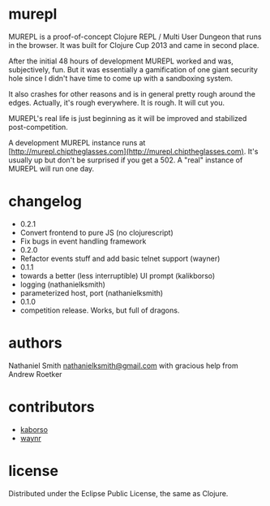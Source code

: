 # murepl

MUREPL is a proof-of-concept Clojure REPL / Multi User Dungeon that
runs in the browser. It was built for Clojure Cup 2013 and came in
second place.

After the initial 48 hours of development MUREPL worked and was,
subjectively, fun. But it was essentially a gamification of one giant
security hole since I didn't have time to come up with a sandboxing
system.

It also crashes for other reasons and is in general pretty rough
around the edges. Actually, it's rough everywhere. It is rough. It
will cut you.

MUREPL's real life is just beginning as it will be improved and
stabilized post-competition.

A development MUREPL instance runs at
[http://murepl.chiptheglasses.com](http://murepl.chiptheglasses.com). It's
usually up but don't be surprised if you get a 502. A "real" instance
of MUREPL will run one day.

# changelog

* 0.2.1
 * Convert frontend to pure JS (no clojurescript)
 * Fix bugs in event handling framework
* 0.2.0
 * Refactor events stuff and add basic telnet support (wayner)
* 0.1.1
 * towards a better (less interruptible) UI prompt (kalikborso)
 * logging (nathanielksmith)
 * parameterized host, port (nathanielksmith)
* 0.1.0
 * competition release. Works, but full of dragons.

# authors

 Nathaniel Smith <nathanielksmith@gmail.com>
 with gracious help from Andrew Roetker

# contributors

 * [kaborso](https://github.com/kaborso)
 * [waynr](https://github.com/waynr)

# license

Distributed under the Eclipse Public License, the same as Clojure.
